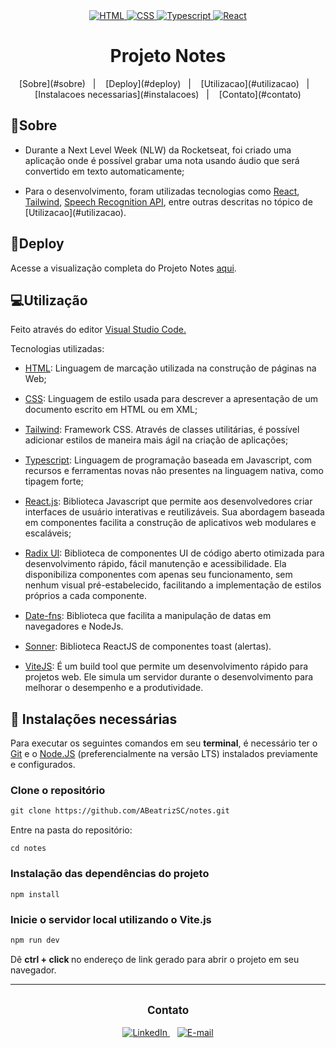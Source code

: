 <div align="center"> 
    <a href="https://developer.mozilla.org/pt-BR/docs/Web/HTML">
    <img src="https://img.shields.io/badge/HTML-E34F26.svg?logo=html5&logoColor=white" alt="HTML">
    </a>
    <a href="https://developer.mozilla.org/pt-BR/docs/Web/CSS">
    <img src="https://img.shields.io/badge/CSS-1572B6.svg?logo=css3&logoColor=white" alt="CSS">
    </a>
    <a href="https://www.typescriptlang.org/">
    <img src="https://img.shields.io/badge/Typescript-3178C6.svg?logo=typescript&logoColor=white" alt="Typescript">
    <a href="https://developer.mozilla.org/en-US/docs/Learn/Tools_and_testing/Client-side_JavaScript_frameworks/React_getting_started">
    <img src="https://img.shields.io/badge/React-313335.svg?logo=react&logoColor=67DEFF" alt="React">
    </a>
    </a>
</div>

<div align="center"> 
  <h1>Projeto Notes</h1>
  [Sobre](#sobre)&nbsp;&nbsp;&nbsp;|&nbsp;&nbsp;&nbsp; [Deploy](#deploy)&nbsp;&nbsp;&nbsp;|&nbsp;&nbsp;&nbsp; [Utilizacao](#utilizacao)&nbsp;&nbsp;&nbsp;|&nbsp;&nbsp;&nbsp; [Instalacoes necessarias](#instalacoes)&nbsp;&nbsp;&nbsp;|&nbsp;&nbsp;&nbsp; [Contato](#contato)
</div>

<h2 name="sobre">📝Sobre</h2>
<ul style="display: flex; flex-direction: column; gap: 15px">
  <li>Durante a Next Level Week (NLW) da Rocketseat, foi criado uma aplicação onde é possível grabar uma nota usando áudio que será convertido em texto automaticamente;</li>
  <li>Para o desenvolvimento, foram utilizadas tecnologias como <a href="https://developer.mozilla.org/en-US/docs/Web/API/SpeechRecognition" target="_blank">React</a>,  <a href="https://tailwindcss.com/" target="_blank">Tailwind</a>, <a href="https://developer.mozilla.org/en-US/docs/Web/API/SpeechRecognition" target="_blank">Speech Recognition API</a>, entre outras descritas no tópico de [Utilizacao](#utilizacao).</li>
</ul>

<h2 name="deploy">🔗Deploy</h2>
<p>Acesse a visualização completa do Projeto Notes <a href="#" target="_blank"> aqui</a>.</p>

<h2 name="utilizacao">💻Utilização</h2></p>
<p>Feito através do editor <a href="https://code.visualstudio.com/docs">Visual Studio Code.</a>
<p>Tecnologias utilizadas:</p>
<ul style="display: flex; flex-direction: column; gap: 15px">
  <li>
    <a href="https://developer.mozilla.org/en-US/docs/Glossary/HTML5" target="_blank">HTML</a>: Linguagem de marcação utilizada na construção de páginas na Web;
  </li>
  <li>
    <a href="https://developer.mozilla.org/en-US/docs/Web/css" target="_blank">CSS</a>: Linguagem de estilo usada para descrever a apresentação de um documento escrito em HTML ou em XML;
  </li>
  <li>
    <a href="https://tailwindcss.com/" target="_blank">Tailwind</a>: Framework CSS. Através de classes utilitárias, é possível adicionar estilos de maneira mais ágil na criação de aplicações;
  </li>
  <li>
    <a href="https://www.typescriptlang.org/" target="_blank">Typescript</a>: Linguagem de programação baseada em Javascript, com recursos e ferramentas novas não presentes na linguagem nativa, como tipagem forte; 
  </li>
  <li>
    <a href="https://developer.mozilla.org/en-US/docs/Learn/Tools_and_testing/Client-side_JavaScript_frameworks/React_getting_started" target="_blank">React.js</a>: Biblioteca Javascript que permite aos desenvolvedores criar interfaces de usuário interativas e reutilizáveis. Sua abordagem baseada em componentes facilita a construção de aplicativos web modulares e escaláveis;
  </li>
  <li>
    <a href="https://www.radix-ui.com/primitives/docs/overview/introduction" target="_blank">Radix UI</a>: Biblioteca de componentes UI de código aberto otimizada para desenvolvimento rápido, fácil manutenção e acessibilidade. Ela disponibiliza componentes com apenas seu funcionamento, sem nenhum visual pré-estabelecido, facilitando a implementação de estilos próprios a cada componente.
  </li>
  <li>
    <a href="https://date-fns.org/docs/Getting-Started" target="_blank">Date-fns</a>: Biblioteca que facilita a manipulação de datas em navegadores e NodeJs.
  </li>
  <li>
    <a href="https://sonner.emilkowal.ski/getting-started" target="_blank">Sonner</a>: Biblioteca ReactJS de componentes toast (alertas).
  </li>
  <li>
    <a href="https://vitejs.dev/guide/" target="_blank">ViteJS</a>: É um build tool que permite um desenvolvimento rápido para projetos web. Ele simula um servidor durante o desenvolvimento para melhorar o desempenho e a produtividade.
  </li>
</ul>

<h2 name="instalacoes">💾 Instalações necessárias</h2>
<p>Para executar os seguintes comandos em seu <strong>terminal</strong>, é necessário ter o <a href="https://git-scm.com/downloads/" target="_blank">Git</a> e o <a href="https://nodejs.org/en/download/package-manager" target="_blank">Node.JS</a> (preferencialmente na versão LTS) instalados previamente e configurados.</p>

<h3>Clone o repositório</h3>
<code>git clone https://github.com/ABeatrizSC/notes.git</code>
<p style="margin-top: 15px;">Entre na pasta do repositório:</p>
<code>cd notes</code>

<h3>Instalação das dependências do projeto</h3>
<code>npm install</code>

<h3>Inicie o servidor local utilizando o Vite.js</h3>
<code>npm run dev</code>
<p style="margin-top: 15px;">Dê <strong>ctrl + click </strong> no endereço de link gerado para abrir o projeto em seu navegador.</p>

<hr>
<footer style="display:flex; flex-direction: column; align-items: center;">
  <p name="contato" style="font-size: 17px;"><strong>Contato</strong></p>
  <div>  
    <a href="http://www.linkedin.com/in/anabeatrizsantuccicarmoni">
    <img src="https://img.shields.io/badge/LinkedIn-0A78B5.svg?logo=linkedin&logoColor=white" alt="LinkedIn">
    </a>
    &nbsp;&nbsp;
    <a href="mailto:anabeatrizscarmoni@gmail.com">
    <img src="https://img.shields.io/badge/email-fff.svg?logo=gmail&logoColor=red" alt="E-mail">
    </a>
  </div>
</footer>